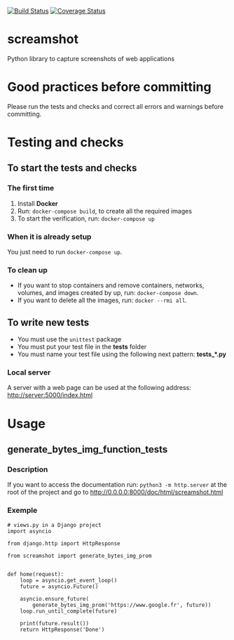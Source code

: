 [![Build Status](https://travis-ci.org/makinacorpus/screamshot.svg?branch=master)](https://travis-ci.org/makinacorpus/screamshot)
[![Coverage Status](https://coveralls.io/repos/github/makinacorpus/screamshot/badge.svg?branch=master&service=github)](https://coveralls.io/github/makinacorpus/screamshot?branch=master&service=github)

# screamshot
Python library to capture screenshots of web applications

# Good practices before committing

Please run the tests and checks and correct all errors and warnings before committing.

# Testing and checks
## To start the tests and checks
### The first time

1. Install **Docker**
2. Run: `docker-compose build`, to create all the required images
3. To start the verification, run: `docker-compose up`

### When it is already setup

You just need to run `docker-compose up`.

### To clean up

* If you want to stop containers and remove containers, networks, volumes, and images created by up, run: `docker-compose down`.
* If you want to delete all the images, run: `docker --rmi all`.

## To write new tests

* You must use the `unittest` package
* You must put your test file in the **tests** folder
* You must name your test file using the following next pattern: **tests_*.py**

### Local server

A server with a web page can be used at the following address: <http://server:5000/index.html>

# Usage
## generate_bytes_img_function_tests
### Description

If you want to access the documentation run: `python3 -m http.server` at the root of the project and go to <http://0.0.0.0:8000/doc/html/screamshot.html>

### Exemple

```
# views.py in a Django project
import asyncio

from django.http import HttpResponse

from screamshot import generate_bytes_img_prom


def home(request):
    loop = asyncio.get_event_loop()
    future = asyncio.Future()

    asyncio.ensure_future(
        generate_bytes_img_prom('https://www.google.fr', future))
    loop.run_until_complete(future)

    print(future.result())
    return HttpResponse('Done')
``` 
